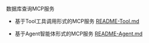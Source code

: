 数据库查询MCP服务

- 基于Tool工具调用形式的MCP服务
[README-Tool.md](mcp-server%2FREADME-Tool.md)

- 基于Agent智能体形式的MCP服务
[README-Agent.md](mcp-server-plus%2FREADME-Agent.md)